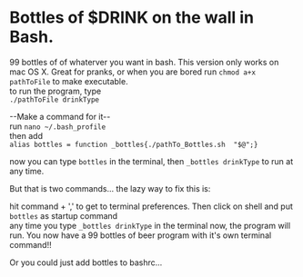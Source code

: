 # Bottles of $DRINK on the wall in Bash.
99 bottles of of whaterver you want in bash. This version only works on mac OS X. Great for pranks, or when you are bored 
run `chmod a+x pathToFile` to make executable.  
to run the program, type  
`./pathToFile drinkType` 

--Make a command for it--  
run `nano ~/.bash_profile`  
then add  
`alias bottles = function _bottles{./pathTo_Bottles.sh  "$@";}`      

now you can type `bottles` in the terminal, then `_bottles drinkType` to run at any time. 

But that is two commands... the lazy way to fix this is:  

hit command + ',' to get to terminal preferences. Then click on shell and put `bottles` as startup command  
any time you type `_bottles drinkType` in the terminal now, the program will run. You now have a 99 bottles of beer program with it's own terminal command!!  

Or you could just add bottles to bashrc...

